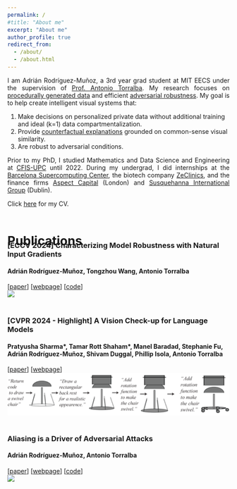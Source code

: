 ```yaml
---
permalink: /
#title: "About me"
excerpt: "About me"
author_profile: true
redirect_from: 
  - /about/
  - /about.html
---
```


<div class="intro">
<p align="justify">
I am Adrián Rodríguez-Muñoz, a 3rd year grad student at MIT EECS under the supervision of 
<a href="http://web.mit.edu/torralba/www/">Prof. Antonio Torralba</a>. My research focuses on <a href="https://mbaradad.github.io/learning_with_noise/">procedurally generated data</a> and efficient <a href="https://adriarm.github.io/_pages/robustness_input_gradients/">adversarial robustness</a>. 
My goal is to help create intelligent visual systems that:
<ol>
  <li>Make decisions on personalized private data without additional training and ideal (k=1) data compartmentalization.</li>
  <li>Provide <a href="https://jolt.law.harvard.edu/assets/articlePDFs/v31/Counterfactual-Explanations-without-Opening-the-Black-Box-Sandra-Wachter-et-al.pdf">counterfactual explanations</a> grounded on common-sense visual similarity.</li>
  <li>Are robust to adversarial conditions.</li>
</ol>
</p>

<p align="justify">
Prior to my PhD, I studied Mathematics and Data Science and Engineering at <a href="https://cfis.upc.edu/en">CFIS-UPC</a> until 2022. During my undergrad, I did internships at the <a href="https://www.bsc.es">Barcelona Supercomputing Center</a>, the biotech company <a href="https://www.zeclinics.com">ZeClinics</a>, and the finance firms <a href="https://www.aspectcapital.com">Aspect Capital</a> (London) and <a href="https://sig.com">Susquehanna International Group</a> (Dublin).
</p>

<p align="justify">
Click <a href="./files/cv.pdf">here</a> for my CV.
</p>
</div>

<div><h1 style="position: relative; top: 20px;"> Publications</h1></div>
<div id="publications"  style="position: relative; top: -20px;">
    <!-- <article>
        <div class="pub_text">
            <h3 class="papertitle">Fully Compartmentalizing Visual Memory Perception with Procedural Data</h3>
            <h4 class="authors">
                <b>Adrián Rodríguez-Muñoz</b>, Manel Baradad, Phillip Isola, Antonio Torralba
            </h4>
            [<a font size="-2" href="">paper</a>] [<a font size="-2" href="_pages/fullvm">webpage</a>] [<a font size="-2" href="https://github.com/adriarm/fullvm">code</a>]
        </div>
        <a classa="pub_image">
            <img src="_pages/fullvm/images/teaser_v6.png">
        </a>
    </article>
    <br /> -->
    <article>
        <div class="pub_text">
            <h3 class="papertitle">[ECCV 2024] Characterizing Model Robustness with Natural Input Gradients</h3>
            <h4 class="authors">
                <b>Adrián Rodríguez-Muñoz</b>, Tongzhou Wang, Antonio Torralba
            </h4>
            [<a font size="-2" href="https://arxiv.org/pdf/2409.20139">paper</a>] [<a font size="-2" href="_pages/robustness_input_gradients">webpage</a>] [<a font size="-2" href="https://github.com/adriarm/robustness_input_gradients">code</a>]
        </div>
        <a classa="pub_image">
            <img src="_pages/robustness_input_gradients/images/zzz_gradient_comparison_poster_white.png">
        </a>
    </article>
    <br />
    <article>
        <div class="pub_text">
            <h3 class="papertitle">[CVPR 2024 - Highlight] A Vision Check-up for Language Models</h3>
            <h4 class="authors">
                Pratyusha Sharma*, Tamar Rott Shaham*, Manel Baradad,
                Stephanie Fu, <b>Adrián Rodríguez-Muñoz</b>, Shivam Duggal, Phillip Isola, Antonio Torralba
            </h4>
            [<a font size="-2" href="https://arxiv.org/abs/2401.01862">paper</a>] [<a font size="-2" href="https://vision-checkup.csail.mit.edu">webpage</a>]
        </div>
        <a classa="pub_image">
            <img src="_pages/vision_checkup/vision_checkup_row.png">
        </a>
    </article>
    <br />
    <article>
        <div class="pub_text">
            <h3 class="papertitle">Aliasing is a Driver of Adversarial Attacks</h3>
            <h4 class="authors">
                <b>Adrián Rodríguez-Muñoz</b>, Antonio Torralba
            </h4>
            [<a font size="-2" href="https://arxiv.org/abs/2212.11760">paper</a>] [<a font size="-2" href="_pages/aliasing_is_a_driver">webpage</a>] [<a font size="-2" href="https://github.com/adriarm/aliasing_is_a_driver">code</a>]
        </div>
        <a classa="pub_image">
            <img src="_pages/aliasing_is_a_driver/files/toy_example_2.svg">
        </a>
    </article>
<!--     <article>
        <div class="pub_text">
            <h2>Aliasing is a Driver of Adversarial Attacks <br /> <font size="-1"><b>Adrián Rodríguez-Muñoz</b>, <span style="font-weight:normal">Antonio Torralba</span></font> <br /> <font size="-1">[<a href="https://arxiv.org/abs/2212.11760">paper</a>] [<a href="_pages/aliasing_is_a_driver">webpage</a>] [<a href="https://github.com/adriarm/aliasing_is_a_driver">code</a>] <br /> <br /> <a classa="pub_image"><img src="_pages/aliasing_is_a_driver/files/toy_example_2.svg"></a></font>
            </h2>
        </div>       
    </article> -->
</div>
